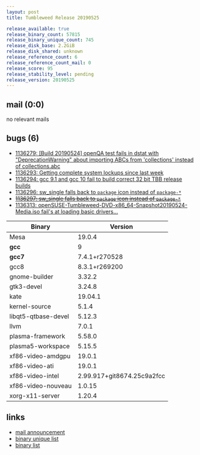 ```yaml
---
layout: post
title: Tumbleweed Release 20190525

release_available: true
release_binary_count: 57815
release_binary_unique_count: 745
release_disk_base: 2.2GiB
release_disk_shared: unknown
release_reference_count: 6
release_reference_count_mail: 0
release_score: 95
release_stability_level: pending
release_version: 20190525
---
```


## mail (0:0)

no relevant mails

## bugs (6)

<!--more-->

- [1136279: \[Build 20190524\] openQA test fails in dstat with "DeprecationWarning" about importing ABCs from 'collections' instead of collections.abc](https://bugzilla.opensuse.org/show_bug.cgi?id=1136279)
- [1136293: Getting complete system lockups since last week](https://bugzilla.opensuse.org/show_bug.cgi?id=1136293)
- [1136294: gcc 9.1 and gcc 10 fail to build correct 32 bit TBB release builds](https://bugzilla.opensuse.org/show_bug.cgi?id=1136294)
- [1136296: sw_single falls back to `package` icon instead of `package-*`](https://bugzilla.opensuse.org/show_bug.cgi?id=1136296)
- ~~[1136297: sw_single falls back to `package` icon instead of `package-*`](https://bugzilla.opensuse.org/show_bug.cgi?id=1136297)~~
- [1136313: openSUSE-Tumbleweed-DVD-x86_64-Snapshot20190524-Media.iso fail's at loading basic drivers...](https://bugzilla.opensuse.org/show_bug.cgi?id=1136313)

Binary | Version
--- | ---
Mesa | 19.0.4
**gcc** | 9
**gcc7** | 7.4.1+r270528
gcc8 | 8.3.1+r269200
gnome-builder | 3.32.2
gtk3-devel | 3.24.8
kate | 19.04.1
kernel-source | 5.1.4
libqt5-qtbase-devel | 5.12.3
llvm | 7.0.1
plasma-framework | 5.58.0
plasma5-workspace | 5.15.5
xf86-video-amdgpu | 19.0.1
xf86-video-ati | 19.0.1
xf86-video-intel | 2.99.917+git8674.25c9a2fcc
xf86-video-nouveau | 1.0.15
xorg-x11-server | 1.20.4

## links

- [mail announcement](https://lists.opensuse.org/opensuse-factory/2019-05/msg00308.html)
- [binary unique list](http://download.opensuse.org/history/20190525/rpm.unique.list)
- [binary list](http://download.opensuse.org/history/20190525/rpm.list)
